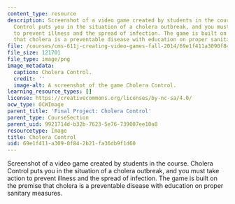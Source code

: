 ```yaml
---
content_type: resource
description: Screenshot of a video game created by students in the course. Cholera
  Control puts you in the situation of a cholera outbreak, and you must take action
  to prevent illness and the spread of infection. The game is built on the premise
  that cholera is a preventable disease with education on proper sanitary measures.
file: /courses/cms-611j-creating-video-games-fall-2014/69e1f411a3090f842b21fa36db9f1d60_choleracontrol.png
file_size: 121701
file_type: image/png
image_metadata:
  caption: Cholera Control.
  credit: ''
  image-alt: A screenshot of the game Cholera Control.
learning_resource_types: []
license: https://creativecommons.org/licenses/by-nc-sa/4.0/
ocw_type: OCWImage
parent_title: 'Final Project: Cholera Control'
parent_type: CourseSection
parent_uid: 9921714d-b32b-7623-5e76-739007ee10a8
resourcetype: Image
title: Cholera Control
uid: 69e1f411-a309-0f84-2b21-fa36db9f1d60
---
```

Screenshot of a video game created by students in the course. Cholera Control puts you in the situation of a cholera outbreak, and you must take action to prevent illness and the spread of infection. The game is built on the premise that cholera is a preventable disease with education on proper sanitary measures.